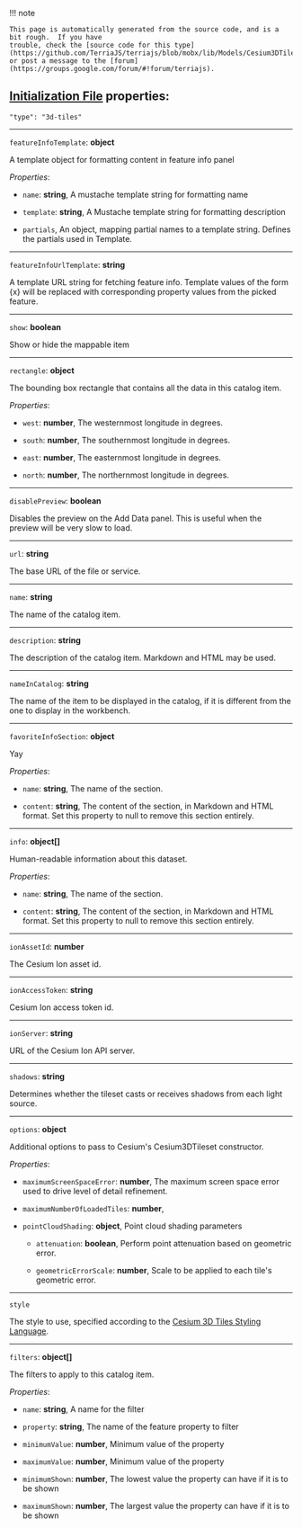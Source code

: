 !!! note    This page is automatically generated from the source code, and is a bit rough.  If you have    trouble, check the [source code for this type](https://github.com/TerriaJS/terriajs/blob/mobx/lib/Models/Cesium3DTilesCatalogItem.ts) or post a message to the [forum](https://groups.google.com/forum/#!forum/terriajs).## [Initialization File](../../customizing/initialization-files.md) properties:`"type": "3d-tiles"`-----`featureInfoTemplate`: **object**A template object for formatting content in feature info panel_Properties_:* `name`: **string**, A mustache template string for formatting name* `template`: **string**, A Mustache template string for formatting description* `partials`, An object, mapping partial names to a template string. Defines the partials used in Template.-----`featureInfoUrlTemplate`: **string**A template URL string for fetching feature info. Template values of the form {x} will be replaced with corresponding property values from the picked feature.-----`show`: **boolean**Show or hide the mappable item-----`rectangle`: **object**The bounding box rectangle that contains all the data in this catalog item._Properties_:* `west`: **number**, The westernmost longitude in degrees.* `south`: **number**, The southernmost longitude in degrees.* `east`: **number**, The easternmost longitude in degrees.* `north`: **number**, The northernmost longitude in degrees.-----`disablePreview`: **boolean**Disables the preview on the Add Data panel. This is useful when the preview will be very slow to load.-----`url`: **string**The base URL of the file or service.-----`name`: **string**The name of the catalog item.-----`description`: **string**The description of the catalog item. Markdown and HTML may be used.-----`nameInCatalog`: **string**The name of the item to be displayed in the catalog, if it is different from the one to display in the workbench.-----`favoriteInfoSection`: **object**Yay_Properties_:* `name`: **string**, The name of the section.* `content`: **string**, The content of the section, in Markdown and HTML format. Set this property to null to remove this section entirely.-----`info`: **object[]**Human-readable information about this dataset._Properties_:* `name`: **string**, The name of the section.* `content`: **string**, The content of the section, in Markdown and HTML format. Set this property to null to remove this section entirely.-----`ionAssetId`: **number**The Cesium Ion asset id.-----`ionAccessToken`: **string**Cesium Ion access token id.-----`ionServer`: **string**URL of the Cesium Ion API server.-----`shadows`: **string**Determines whether the tileset casts or receives shadows from each light source.-----`options`: **object**Additional options to pass to Cesium's Cesium3DTileset constructor._Properties_:* `maximumScreenSpaceError`: **number**, The maximum screen space error used to drive level of detail refinement.* `maximumNumberOfLoadedTiles`: **number**, * `pointCloudShading`: **object**, Point cloud shading parameters    * `attenuation`: **boolean**, Perform point attenuation based on geometric error.    * `geometricErrorScale`: **number**, Scale to be applied to each tile's geometric error.-----`style`The style to use, specified according to the [Cesium 3D Tiles Styling Language](https://github.com/AnalyticalGraphicsInc/3d-tiles/tree/master/specification/Styling).-----`filters`: **object[]**The filters to apply to this catalog item._Properties_:* `name`: **string**, A name for the filter* `property`: **string**, The name of the feature property to filter* `minimumValue`: **number**, Minimum value of the property* `maximumValue`: **number**, Minimum value of the property* `minimumShown`: **number**, The lowest value the property can have if it is to be shown* `maximumShown`: **number**, The largest value the property can have if it is to be shown